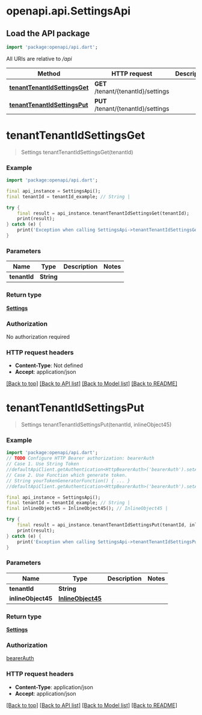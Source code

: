 # openapi.api.SettingsApi

## Load the API package
```dart
import 'package:openapi/api.dart';
```

All URIs are relative to */api*

Method | HTTP request | Description
------------- | ------------- | -------------
[**tenantTenantIdSettingsGet**](SettingsApi.md#tenanttenantidsettingsget) | **GET** /tenant/{tenantId}/settings | 
[**tenantTenantIdSettingsPut**](SettingsApi.md#tenanttenantidsettingsput) | **PUT** /tenant/{tenantId}/settings | 


# **tenantTenantIdSettingsGet**
> Settings tenantTenantIdSettingsGet(tenantId)



### Example
```dart
import 'package:openapi/api.dart';

final api_instance = SettingsApi();
final tenantId = tenantId_example; // String | 

try {
    final result = api_instance.tenantTenantIdSettingsGet(tenantId);
    print(result);
} catch (e) {
    print('Exception when calling SettingsApi->tenantTenantIdSettingsGet: $e\n');
}
```

### Parameters

Name | Type | Description  | Notes
------------- | ------------- | ------------- | -------------
 **tenantId** | **String**|  | 

### Return type

[**Settings**](Settings.md)

### Authorization

No authorization required

### HTTP request headers

 - **Content-Type**: Not defined
 - **Accept**: application/json

[[Back to top]](#) [[Back to API list]](../README.md#documentation-for-api-endpoints) [[Back to Model list]](../README.md#documentation-for-models) [[Back to README]](../README.md)

# **tenantTenantIdSettingsPut**
> Settings tenantTenantIdSettingsPut(tenantId, inlineObject45)



### Example
```dart
import 'package:openapi/api.dart';
// TODO Configure HTTP Bearer authorization: bearerAuth
// Case 1. Use String Token
//defaultApiClient.getAuthentication<HttpBearerAuth>('bearerAuth').setAccessToken('YOUR_ACCESS_TOKEN');
// Case 2. Use Function which generate token.
// String yourTokenGeneratorFunction() { ... }
//defaultApiClient.getAuthentication<HttpBearerAuth>('bearerAuth').setAccessToken(yourTokenGeneratorFunction);

final api_instance = SettingsApi();
final tenantId = tenantId_example; // String | 
final inlineObject45 = InlineObject45(); // InlineObject45 | 

try {
    final result = api_instance.tenantTenantIdSettingsPut(tenantId, inlineObject45);
    print(result);
} catch (e) {
    print('Exception when calling SettingsApi->tenantTenantIdSettingsPut: $e\n');
}
```

### Parameters

Name | Type | Description  | Notes
------------- | ------------- | ------------- | -------------
 **tenantId** | **String**|  | 
 **inlineObject45** | [**InlineObject45**](InlineObject45.md)|  | 

### Return type

[**Settings**](Settings.md)

### Authorization

[bearerAuth](../README.md#bearerAuth)

### HTTP request headers

 - **Content-Type**: application/json
 - **Accept**: application/json

[[Back to top]](#) [[Back to API list]](../README.md#documentation-for-api-endpoints) [[Back to Model list]](../README.md#documentation-for-models) [[Back to README]](../README.md)

